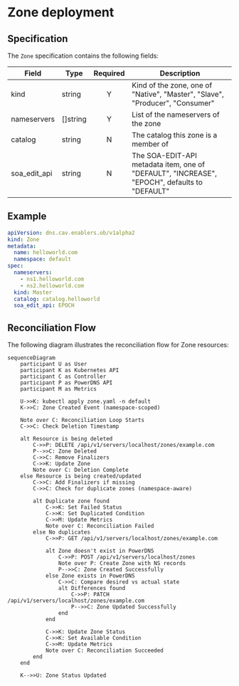 # Zone deployment

## Specification

The `Zone` specification contains the following fields:

| Field | Type | Required | Description |
| ----- | ---- |:--------:| ----------- |
| kind | string | Y | Kind of the zone, one of "Native", "Master", "Slave", "Producer", "Consumer" |
| nameservers | []string | Y | List of the nameservers of the zone |
| catalog | string | N | The catalog this zone is a member of |
| soa_edit_api | string | N | The SOA-EDIT-API metadata item, one of "DEFAULT", "INCREASE", "EPOCH", defaults to "DEFAULT" |

## Example

```yaml
apiVersion: dns.cav.enablers.ob/v1alpha2
kind: Zone
metadata:
  name: helloworld.com
  namespace: default
spec:
  nameservers:
    - ns1.helloworld.com
    - ns2.helloworld.com
  kind: Master
  catalog: catalog.helloworld
  soa_edit_api: EPOCH
```

## Reconciliation Flow

The following diagram illustrates the reconciliation flow for Zone resources:

```mermaid
sequenceDiagram
    participant U as User
    participant K as Kubernetes API
    participant C as Controller
    participant P as PowerDNS API
    participant M as Metrics
    
    U->>K: kubectl apply zone.yaml -n default
    K->>C: Zone Created Event (namespace-scoped)
    
    Note over C: Reconciliation Loop Starts
    C->>C: Check Deletion Timestamp
    
    alt Resource is being deleted
        C->>P: DELETE /api/v1/servers/localhost/zones/example.com
        P-->>C: Zone Deleted
        C->>C: Remove Finalizers
        C->>K: Update Zone
        Note over C: Deletion Complete
    else Resource is being created/updated
        C->>C: Add Finalizers if missing
        C->>C: Check for duplicate zones (namespace-aware)
        
        alt Duplicate zone found
            C->>K: Set Failed Status
            C->>K: Set Duplicated Condition
            C->>M: Update Metrics
            Note over C: Reconciliation Failed
        else No duplicates
            C->>P: GET /api/v1/servers/localhost/zones/example.com
            
            alt Zone doesn't exist in PowerDNS
                C->>P: POST /api/v1/servers/localhost/zones
                Note over P: Create Zone with NS records
                P-->>C: Zone Created Successfully
            else Zone exists in PowerDNS
                C->>C: Compare desired vs actual state
                alt Differences found
                    C->>P: PATCH /api/v1/servers/localhost/zones/example.com
                    P-->>C: Zone Updated Successfully
                end
            end
            
            C->>K: Update Zone Status
            C->>K: Set Available Condition
            C->>M: Update Metrics
            Note over C: Reconciliation Succeeded
        end
    end
    
    K-->>U: Zone Status Updated
```
